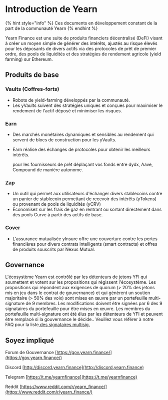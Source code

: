 # Introduction de Yearn

{% hint style="info" %}
Ces documents en développement constant de la part de la communauté Yearn
{% endhint %}

Yearn Finance est une suite de produits financiers décentralisé \(DeFi\) visant à créer un moyen simple de générer des intérêts, ajustés au risque élevés pour les déposants de divers actifs via des protocoles de prêt de premier ordre, des pools de liquidités et des stratégies de rendement agricole \(yield farming\) sur Ethereum.

## Produits de base

### Vaults \(Coffres-forts\)

- Robots de yield-farming développés par la communauté.
- Les yVaults suivent des stratégies uniques et conçues pour maximiser le rendement de l'actif déposé et minimiser les risques.

### Earn

- Des marchés monétaires dynamiques et sensibles au rendement qui servent de blocs de construction pour les yVaults.
- Earn réalise des échanges de protocoles pour obtenir les meilleurs intérêts.

  pour les fournisseurs de prêt déplaçant vos fonds entre dydx, Aave, Compound de manière autonome.

### Zap

- Un outil qui permet aux utilisateurs d'échanger divers stablecoins contre un panier de stablecoin permettant de recevoir des intérêts \(yTokens\) ou provenant de pools de liquidités \(yCRV\)
- Économisez sur les frais de gaz en rentrant ou sortant directement dans des pools Curve à partir des actifs de base.

### Cover

- L'assurance mutualisée yInsure offre une couverture contre les pertes financières pour divers contrats intelligents \(smart contracts\) et offres de produits souscrits par Nexus Mutual.

## Governance

L'écosystème Yearn est contrôlé par les détenteurs de jetons YFI qui soumettent et votent sur les propositions qui régissent l'écosystème. Les propositions qui répondent aux exigences de quorum \(&gt; 20% des jetons mis en jeu dans le contrat de gouvernance\) et qui génèrent un soutien majoritaire \(&gt; 50% des voix\) sont mises en œuvre par un portefeuille multi-signature de 9 membres. Les modifications doivent être signées par 6 des 9 signataires du portefeuille pour être mises en œuvre. Les membres du portefeuille multi-signature ont été élus par les détenteurs de YFI et peuvent être remplacé si la gouvernance le décide.. Veuillez vous référer à notre FAQ pour la liste[ des signataires multisig.](https://docs.yearn.finance/faq#)

## Soyez impliqué

Forum de Gouvernance [https://gov.yearn.finance/](https://gov.yearn.finance/)

Discord [http://discord.yearn.finance](http://discord.yearn.finance)

Telegram [https://t.me/yearnfinance](https://t.me/yearnfinance)

Reddit [https://www.reddit.com/r/yearn_finance/](https://www.reddit.com/r/yearn_finance/)
